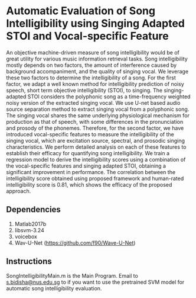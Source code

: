 # Automatic Evaluation of Song Intelligibility using Singing Adapted STOI and Vocal-specific Feature

An objective machine-driven measure of song intelligibility would be of great utility for various music information retrieval tasks. Song intelligibility mostly depends on two factors, the amount of interference caused by background accompaniment, and the quality of singing vocal. We leverage these two factors to determine the intelligibility of a song. For the first factor, we adapt a well known method for intelligibility prediction of noisy speech, short term objective intelligibility (STOI), to singing. The singing-adapted STOI considers the polyphonic song as a time-frequency weighted noisy version of the extracted singing vocal. We use U-net based audio source separation method to extract singing vocal from a polyphonic song. The singing vocal shares the same underlying physiological mechanism for production as that of speech, with some differences in the pronunciation and prosody of the phonemes. Therefore, for the second factor, we have introduced vocal-specific features to measure the intelligibility of the singing vocal, which are excitation source, spectral, and prosodic singing characteristics. We perform detailed analysis on each of these features to establish their efficacy for quantifying song intelligibility. We train a regression model to derive the intelligibility scores using a combination of the vocal-specific features and singing adapted STOI, obtaining a significant improvement in performance. The correlation between the intelligibility score obtained using proposed framework and human-rated intelligibility score is 0.81, which shows the efficacy of the proposed approach.

## Dependencies

1. Matlab2017b
2. libsvm-3.24
3. voicebox
4. Wav-U-Net (https://github.com/f90/Wave-U-Net)

## Instructions
SongIntelligibilityMain.m is the Main Program.
Email to s.bidisha@nus.edu.sg to if you want to use the pretrained SVM model for automatic song intelligibility evaluation.

